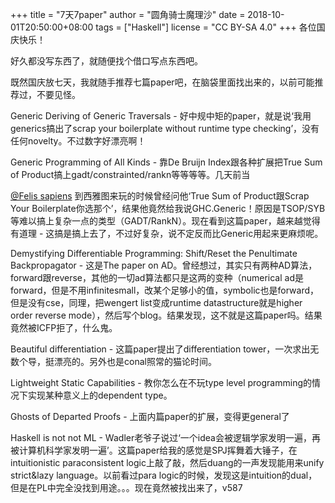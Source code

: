 +++
title = "7天7paper"
author = "圆角骑士魔理沙"
date = 2018-10-01T20:50:00+08:00
tags = ["Haskell"]
license = "CC BY-SA 4.0"
+++
各位国庆快乐！

好久都没写东西了，就随便找个借口写点东西吧。

既然国庆放七天，我就随手推荐七篇paper吧，在脑袋里面找出来的，以前可能推荐过，不要见怪。

Generic Deriving of Generic Traversals - 好中规中矩的paper，就是说‘我用generics搞出了scrap your boilerplate without runtime type checking’，没有任何novelty。不过数字好漂亮啊！

Generic Programming of All Kinds - 靠De Bruijn Index跟各种扩展把True Sum of Product搞上gadt/constrainted/rankn等等等等。几天前当 

[@Felis sapiens](https://www.zhihu.com/people/2d8f51b6523e01a8529606f466d98198) 到西雅图来玩的时候曾经问他‘True Sum of Product跟Scrap Your Boilerplate你选那个’，结果他竟然给我说GHC.Generic！原因是TSOP/SYB等难以搞上复杂一点的类型（GADT/RankN）。现在看到这篇paper，越来越觉得有道理 - 这搞是搞上去了，不过好复杂，说不定反而比Generic用起来更麻烦呢。

Demystifying Differentiable Programming: Shift/Reset the Penultimate Backpropagator - 这是The paper on AD。曾经想过，其实只有两种AD算法，forward跟reverse，其他的一切ad算法都只是这两的变种（numerical ad是forward，但是不用infinitesmall，改某个足够小的值，symbolic也是forward，但是没有cse，同理，把wengert list变成runtime datastructure就是higher order reverse mode），然后写个blog。结果发现，这不就是这篇paper吗。结果竟然被ICFP拒了，什么鬼。

Beautiful differentiation - 这篇paper提出了differentiation tower，一次求出无数个导，挺漂亮的。另外也是conal照常的猫论时间。

Lightweight Static Capabilities - 教你怎么在不玩type level programming的情况下实现某种意义上的dependent type。

Ghosts of Departed Proofs - 上面内篇paper的扩展，变得更general了

Haskell is not not ML - Wadler老爷子说过‘一个idea会被逻辑学家发明一遍，再被计算机科学家发明一遍’。这篇paper给我的感觉是SPJ挥舞着大锤子，在intuitionistic paraconsistent logic上敲了敲，然后duang的一声发现能用来unify strict&lazy language。以前看过para logic的时候，发现这是intuition的dual，但是在PL中完全没找到用途。。。现在竟然被找出来了，v587
